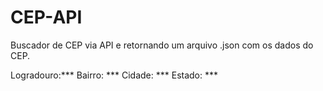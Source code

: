 # CEP-API
Buscador de CEP via API e retornando um arquivo .json com os dados do CEP.

Logradouro:***
Bairro: ***
Cidade: ***
Estado: ***
